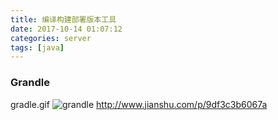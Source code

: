 ```yaml
---
title: 编译构建部署版本工具
date: 2017-10-14 01:07:12
categories: server
tags: [java] 
---
```

### Grandle
gradle.gif
![grandle](/images/gradle.gif)
http://www.jianshu.com/p/9df3c3b6067a